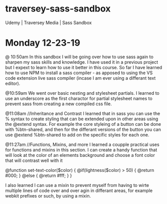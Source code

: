 # traversey-sass-sandbox
Udemy | Traversey Media | Sass Sandbox

# Monday 12-23-19
@ 10:50am
In this sandbox I will be going over how to use sass again to sharpen my sass skills and knowledge. I have used it in a previous project but I expext to learn how to use it better in this course. So far I have learned how to use NPM to install a sass compiler - as apposed to using the VS code extension live sass compiler (incase I am ever using a differant text editor). 

@10:59am
We went over basic nesting and stylesheet partials. I learned to use an underscore as the first charactor for partial stylesheet names to prevent sass from creating a new compiled css file. 

@11:08am
//Inheritance and Contrast
I learned that in sass you can use the % syntax to create styling that can be extended upon in other areas using the @extend syntax. For example the core styleing of a button can be done with %btn-shared, and then for the differant versions of the button you can use @extend %btn-shared to add on the specific styles for each one.

@11:27am
//Functions, Mixins, and more
I learned a coupple practical uses for functions and mixins in this section. I can create a handy function that will look at the color of an elements background and choose a font color that will contrast well with it

@function set-text-color($color) {
  @if(lightness($color) > 50) {
    @return #000;
  } @else {
    @return #fff;
  }
}

I also learned I can use a mixin to prevent myself from having to wirte multiple lines of code over and over agin in differant areas, for example webkit prefixes or such, by using a mixin. 

